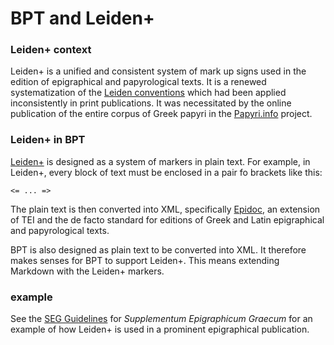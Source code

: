 # BPT and Leiden+ 

### Leiden+ context

Leiden+ is a unified and consistent system of mark up signs used in the edition of epigraphical and papyrological texts. It is a renewed systematization of the [Leiden conventions](https://en.wikipedia.org/wiki/Leiden_Conventions) which had been applied inconsistently in print publications. It was necessitated by the online publication of the entire corpus of Greek papyri in the [Papyri.info](https://papyri.info/) project.

### Leiden+ in BPT

[Leiden+](http://papyri.info/docs/leiden_plus) is designed as a system of markers in plain text. For example, in Leiden+, every block of text must be enclosed in a pair fo brackets like this:

`<= ... =>`

The plain text is then converted into XML, specifically [Epidoc](https://sourceforge.net/p/epidoc/wiki/Home/), an extension of TEI and the de facto standard for editions of Greek and Latin epigraphical and papyrological texts.

BPT is also designed as plain text to be converted into XML. It therefore makes senses for BPT to support Leiden+. This means extending Markdown with the Leiden+ markers.

### example

See the [SEG Guidelines](https://brillpublishers.gitlab.io/documentation-seg) for _Supplementum Epigraphicum Graecum_ for an example of how Leiden+ is used in a prominent epigraphical publication.
